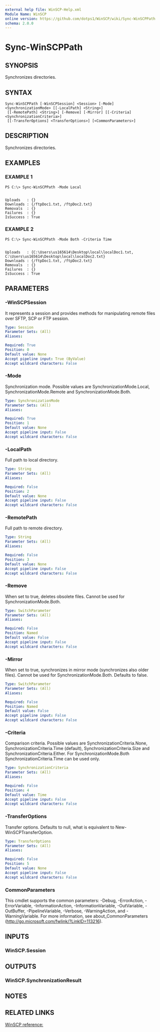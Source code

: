 ```yaml
---
external help file: WinSCP-Help.xml
Module Name: WinSCP
online version: https://github.com/dotps1/WinSCP/wiki/Sync-WinSCPPath
schema: 2.0.0
---
```


# Sync-WinSCPPath

## SYNOPSIS
Synchronizes directories.

## SYNTAX

```
Sync-WinSCPPath [-WinSCPSession] <Session> [-Mode] <SynchronizationMode> [[-LocalPath] <String>]
 [[-RemotePath] <String>] [-Remove] [-Mirror] [[-Criteria] <SynchronizationCriteria>]
 [[-TransferOptions] <TransferOptions>] [<CommonParameters>]
```

## DESCRIPTION
Synchronizes directories.

## EXAMPLES

### EXAMPLE 1
```
PS C:\> Sync-WinSCPPath -Mode Local


Uploads   : {}
Downloads : {/ftpDoc1.txt, /ftpDoc2.txt}
Removals  : {}
Failures  : {}
IsSuccess : True
```

### EXAMPLE 2
```
PS C:\> Sync-WinSCPPath -Mode Both -Criteria Time


Uploads   : {C:\Users\us165614\Desktop\local\localDoc1.txt, C:\Users\us165614\Desktop\local\localDoc2.txt}
Downloads : {/ftpDoc1.txt, /ftpDoc2.txt}
Removals  : {}
Failures  : {}
IsSuccess : True
```

## PARAMETERS

### -WinSCPSession
It represents a session and provides methods for manipulating remote files over SFTP, SCP or FTP session.

```yaml
Type: Session
Parameter Sets: (All)
Aliases:

Required: True
Position: 0
Default value: None
Accept pipeline input: True (ByValue)
Accept wildcard characters: False
```

### -Mode
Synchronization mode.
Possible values are SynchronizationMode.Local, SynchronizationMode.Remote and SynchronizationMode.Both.

```yaml
Type: SynchronizationMode
Parameter Sets: (All)
Aliases:

Required: True
Position: 1
Default value: None
Accept pipeline input: False
Accept wildcard characters: False
```

### -LocalPath
Full path to local directory.

```yaml
Type: String
Parameter Sets: (All)
Aliases:

Required: False
Position: 2
Default value: None
Accept pipeline input: False
Accept wildcard characters: False
```

### -RemotePath
Full path to remote directory.

```yaml
Type: String
Parameter Sets: (All)
Aliases:

Required: False
Position: 3
Default value: None
Accept pipeline input: False
Accept wildcard characters: False
```

### -Remove
When set to true, deletes obsolete files.
Cannot be used for SynchronizationMode.Both.

```yaml
Type: SwitchParameter
Parameter Sets: (All)
Aliases:

Required: False
Position: Named
Default value: False
Accept pipeline input: False
Accept wildcard characters: False
```

### -Mirror
When set to true, synchronizes in mirror mode (synchronizes also older files).
Cannot be used for SynchronizationMode.Both.
Defaults to false.

```yaml
Type: SwitchParameter
Parameter Sets: (All)
Aliases:

Required: False
Position: Named
Default value: False
Accept pipeline input: False
Accept wildcard characters: False
```

### -Criteria
Comparison criteria.
Possible values are SynchronizationCriteria.None, SynchronizationCriteria.Time (default), SynchronizationCriteria.Size and SynchronizationCriteria.Either.
For SynchronizationMode.Both SynchronizationCriteria.Time can be used only.

```yaml
Type: SynchronizationCriteria
Parameter Sets: (All)
Aliases:

Required: False
Position: 4
Default value: Time
Accept pipeline input: False
Accept wildcard characters: False
```

### -TransferOptions
Transfer options.
Defaults to null, what is equivalent to New-WinSCPTransferOption.

```yaml
Type: TransferOptions
Parameter Sets: (All)
Aliases:

Required: False
Position: 5
Default value: None
Accept pipeline input: False
Accept wildcard characters: False
```

### CommonParameters
This cmdlet supports the common parameters: -Debug, -ErrorAction, -ErrorVariable, -InformationAction, -InformationVariable, -OutVariable, -OutBuffer, -PipelineVariable, -Verbose, -WarningAction, and -WarningVariable.
For more information, see about_CommonParameters (http://go.microsoft.com/fwlink/?LinkID=113216).

## INPUTS

### WinSCP.Session

## OUTPUTS

### WinSCP.SynchronizationResult

## NOTES

## RELATED LINKS

[WinSCP reference:](https://winscp.net/eng/docs/library_session_synchronizedirectories)

